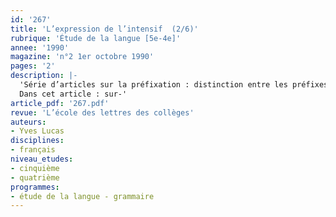 ```yaml
---
id: '267'
title: 'L’expression de l’intensif  (2/6)'
rubrique: 'Étude de la langue [5e-4e]'
annee: '1990'
magazine: 'n°2 1er octobre 1990'
pages: '2'
description: |-
  'Série d’articles sur la préfixation : distinction entre les préfixes français (sous-, sur-, sus-), les préfixes latins (sub-, super-, infra-, supra-, extra-, ultra-) et les préfixes grecs (hypo, hyper, archi-).
  Dans cet article : sur-'
article_pdf: '267.pdf'
revue: 'L’école des lettres des collèges'
auteurs:
- Yves Lucas
disciplines:
- français
niveau_etudes:
- cinquième
- quatrième
programmes:
- étude de la langue - grammaire
---
```

